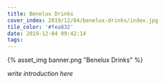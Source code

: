 ```yaml
---
title: Benelux Drinks
cover_index: 2019/12/04/benelux-drinks/index.jpg
tile_color: '#fea832'
date: 2019-12-04 09:42:14
tags:
---
```

{% asset_img banner.png "Benelux Drinks" %}

_write introduction here_